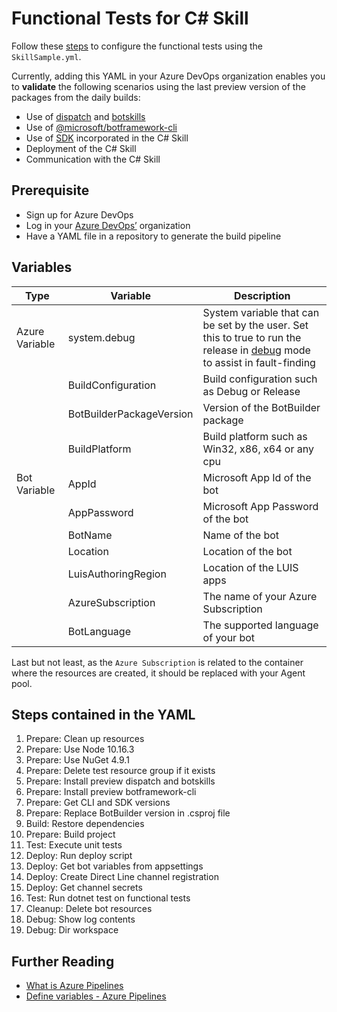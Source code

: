 ﻿# Functional Tests for C# Skill
Follow these [steps](https://microsoft.github.io/botframework-solutions/solution-accelerators/tutorials/enable-continuous-integration/csharp/4-configure-build-steps/) to configure the functional tests using the `SkillSample.yml`.

Currently, adding this YAML in your Azure DevOps organization enables you to **validate** the following scenarios using the last preview version of the packages from the daily builds:
- Use of [dispatch](https://botbuilder.myget.org/feed/botbuilder-tools-daily/package/npm/botdispatch) and [botskills](https://botbuilder.myget.org/feed/aitemplates/package/npm/botskills)
- Use of [@microsoft/botframework-cli](https://botbuilder.myget.org/feed/botframework-cli/package/npm/@microsoft/botframework-cli)
- Use of [SDK](https://botbuilder.myget.org/gallery/botbuilder-v4-dotnet-daily) incorporated in the C# Skill
- Deployment of the C# Skill
- Communication with the C# Skill

## Prerequisite
- Sign up for Azure DevOps
- Log in your [Azure DevOps’](https://dev.azure.com/) organization
- Have a YAML file in a repository to generate the build pipeline

## Variables

| Type | Variable | Description |
|------|----------|-------------|
| Azure Variable | system.debug | System variable that can be set by the user. Set this to true to run the release in [debug](https://docs.microsoft.com/en-us/azure/devops/pipelines/release/variables?view=azure-devops&tabs=batch#debug-mode) mode to assist in fault-finding |
|      | BuildConfiguration | Build configuration such as Debug or Release |
|      | BotBuilderPackageVersion | Version of the BotBuilder package|
|      | BuildPlatform | Build platform such as Win32, x86, x64 or any cpu |
| Bot Variable | AppId | Microsoft App Id of the bot |
|      | AppPassword | Microsoft App Password of the bot |
|      | BotName | Name of the bot |
|      | Location | Location of the bot |
|      | LuisAuthoringRegion | Location of the LUIS apps |
|      | AzureSubscription | The name of your Azure Subscription |
|      | BotLanguage | The supported language of your bot |


Last but not least, as the `Azure Subscription` is related to the container where the resources are created, it should be replaced with your Agent pool.

## Steps contained in the YAML
1. Prepare: Clean up resources
1. Prepare: Use Node 10.16.3
1. Prepare: Use NuGet 4.9.1
1. Prepare: Delete test resource group if it exists
1. Prepare: Install preview dispatch and botskills
1. Prepare: Install preview botframework-cli
1. Prepare: Get CLI and SDK versions
1. Prepare: Replace BotBuilder version in .csproj file
1. Build: Restore dependencies
1. Prepare: Build project
1. Test: Execute unit tests
1. Deploy: Run deploy script
1. Deploy: Get bot variables from appsettings
1. Deploy: Create Direct Line channel registration
1. Deploy: Get channel secrets
1. Test: Run dotnet test on functional tests
1. Cleanup: Delete bot resources
1. Debug: Show log contents
1. Debug: Dir workspace

## Further Reading
- [What is Azure Pipelines](https://docs.microsoft.com/en-us/azure/devops/pipelines/get-started/what-is-azure-pipelines?view=azure-devops)
- [Define variables - Azure Pipelines](https://docs.microsoft.com/en-us/azure/devops/pipelines/process/variables?view=azure-devops&tabs=yaml%2Cbatch)